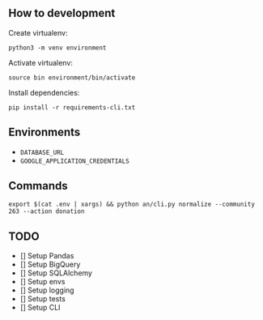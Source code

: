 ## How to development

Create virtualenv:

`python3 -m venv environment`

Activate virtualenv:

`source bin environment/bin/activate`

Install dependencies:

`pip install -r requirements-cli.txt`

## Environments

- `DATABASE_URL`
- `GOOGLE_APPLICATION_CREDENTIALS`

## Commands

`export $(cat .env | xargs) && python an/cli.py normalize --community 263 --action donation`

## TODO
- [] Setup Pandas
- [] Setup BigQuery
- [] Setup SQLAlchemy
- [] Setup envs
- [] Setup logging
- [] Setup tests
- [] Setup CLI